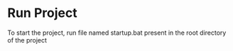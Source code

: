 # Run Project

To start the project, run file named startup.bat present in the root directory of the project
